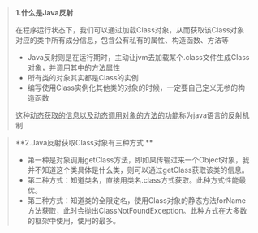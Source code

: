 > **1.什么是Java反射**
>
>   在程序运行状态下，我们可以通过加载Class对象，从而获取该Class对象对应的类中所有成分信息，包含公有私有的属性、构造函数、方法等 
>
> -  Java反射则是在运行期时，主动让jvm去加载某个.class文件生成Class对象，并调用其中的方法属性 
>- 所有类的对象其实都是Class的实例
> - 编写使用Class实例化其他类的对象的时候，一定要自己定义无参的构造函数
>
>  这种<u>动态获取的信息以及动态调用对象的方法的功能</u>称为java语言的反射机制 

>  **2.Java反射获取Class对象有三种方式 ** 
>
> - 第一种是对象调用getClass方法，即如果传输过来一个Object对象，我并不知道这个类具体是什么类，则可以通过getClass获取该类的信息。 
> -  第二种方式：知道类名，直接用类名.class方式获取。此种方式性能最优。 
> -  第三种方式：知道类的全限定名，使用Class对象的静态方法forName方法获取，此时会抛出ClassNotFoundException。此种方式在大多数的框架中使用，使用的最多。 